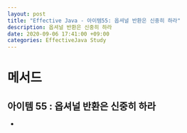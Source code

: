 ```yaml
---
layout: post
title: "Effective Java - 아이템55: 옵셔널 반환은 신중히 하라"
description: 옵셔널 반환은 신중히 하라
date: 2020-09-06 17:41:00 +09:00
categories: EffectiveJava Study
---
```



# 메서드

## 아이템 55 : 옵셔널 반환은 신중히 하라

- 